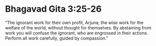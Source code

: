 # Bhagavad Gita 3:25-26

“The ignorant work for their own profit, Arjuna; the wise work for the welfare of the world, without thought for themselves. By abstaining from work you will confuse the ignorant, who are engrossed in their actions. Perform all work carefully, guided by compassion.”

[](https://www.tumblr.com/reblog/mpazaryna/87652637/6wfXEgOb)

[](https://www.tumblr.com/edit/mpazaryna/87652637)